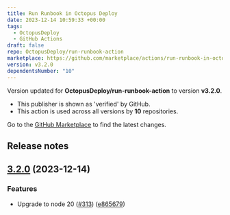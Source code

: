 ```yaml
---
title: Run Runbook in Octopus Deploy
date: 2023-12-14 10:59:33 +00:00
tags:
  - OctopusDeploy
  - GitHub Actions
draft: false
repo: OctopusDeploy/run-runbook-action
marketplace: https://github.com/marketplace/actions/run-runbook-in-octopus-deploy
version: v3.2.0
dependentsNumber: "10"
---
```



Version updated for **OctopusDeploy/run-runbook-action** to version **v3.2.0**.
- This publisher is shown as 'verified' by GitHub.
- This action is used across all versions by **10** repositories.

Go to the [GitHub Marketplace](https://github.com/marketplace/actions/run-runbook-in-octopus-deploy) to find the latest changes.

## Release notes

## [3.2.0](https://github.com/OctopusDeploy/run-runbook-action/compare/v3.1.0...v3.2.0) (2023-12-14)


### Features

* Upgrade to node 20 ([#313](https://github.com/OctopusDeploy/run-runbook-action/issues/313)) ([e865679](https://github.com/OctopusDeploy/run-runbook-action/commit/e8656790c7cd18f71542d44fe39f4603cebf49db))
